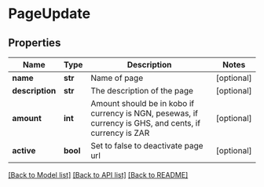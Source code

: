 # PageUpdate


## Properties
Name | Type | Description | Notes
------------ | ------------- | ------------- | -------------
**name** | **str** | Name of page | [optional] 
**description** | **str** | The description of the page | [optional] 
**amount** | **int** | Amount should be in kobo if currency is NGN, pesewas, if currency is GHS, and cents, if currency is ZAR | [optional] 
**active** | **bool** | Set to false to deactivate page url | [optional] 

[[Back to Model list]](../README.md#documentation-for-models) [[Back to API list]](../README.md#documentation-for-api-endpoints) [[Back to README]](../README.md)


